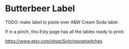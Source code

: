 # Butterbeer Label

TODO: make label to paste over A&W Cream Soda label.





If in a pinch, this Esty page has all the lables ready to print:

https://www.etsy.com/shop/Snitchesgetwitches

